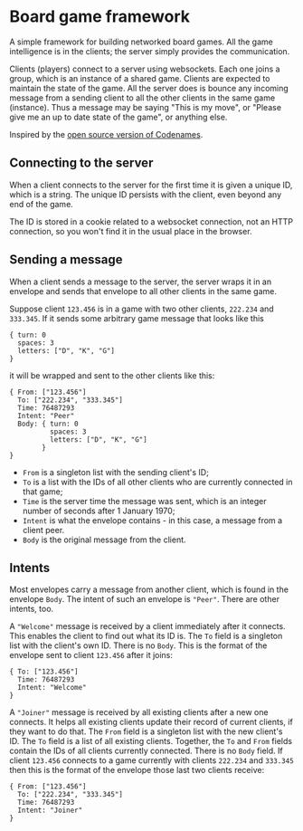 # Board game framework

A simple framework for building networked board games. All the game
intelligence is in the clients; the server simply provides the
communication.

Clients (players) connect to a server using websockets.
Each one joins a group, which is an instance of a shared game.
Clients are expected to maintain the state of the game.
All the server does is bounce any incoming message from a sending
client to all the other clients in the same game (instance).
Thus a message may be saying "This is my move", or "Please give me an
up to date state of the game", or anything else.

Inspired by the [open source version of Codenames](https://github.com/jbowens/codenames/).

## Connecting to the server

When a client connects to the server for the first time it is given a
unique ID, which is a string. The unique ID persists with the client,
even beyond any end of the game.

The ID is stored in a cookie related to a websocket connection, not
an HTTP connection, so you won't find it in the usual place in the browser.

## Sending a message

When a client sends a message to the server, the server wraps it in an
envelope and sends that envelope to all other clients in the same game.

Suppose client `123.456` is in a game with two other clients, `222.234`
and `333.345`. If it sends some arbitrary game message that looks like this

```
{ turn: 0
  spaces: 3
  letters: ["D", "K", "G"]
}
```

it will be wrapped and sent to the other clients like this:

```
{ From: ["123.456"]
  To: ["222.234", "333.345"]
  Time: 76487293
  Intent: "Peer"
  Body: { turn: 0
          spaces: 3
          letters: ["D", "K", "G"]
        }
}
```
* `From` is a singleton list with the sending client's ID;
* `To` is a list with the IDs of all other clients who are currently
   connected in that game;
* `Time` is the server time the message was sent, which is an integer
  number of seconds after 1 January 1970;
* `Intent` is what the envelope contains - in this case, a message from
   a client peer.
* `Body` is the original message from the client.

## Intents

Most envelopes carry a message from another client, which is found in
the envelope `Body`. The intent of such an envelope is `"Peer"`.
There are other intents, too.

A `"Welcome"` message is received by a client immediately after it
connects. This enables the client to find out what its ID is.
The `To` field is a singleton list with the client's own ID.
There is no `Body`.
This is the format of the envelope sent to client `123.456` after it joins:


```
{ To: ["123.456"]
  Time: 76487293
  Intent: "Welcome"
}
```

A `"Joiner"` message is received by all existing clients after a new one
connects.
It helps all existing clients update their record of current clients, if
they want to do that.
The `From` field is a singleton list with the new client's ID.
The `To` field is a list of all existing clients.
Together, the `To` and `From` fields contain the IDs of all clients
currently connected.
There is no `Body` field.
If client `123.456` connects to a game currently with clients `222.234`
and `333.345` then this is the format of the envelope those last two
clients receive:


```
{ From: ["123.456"]
  To: ["222.234", "333.345"]
  Time: 76487293
  Intent: "Joiner"
}
```

